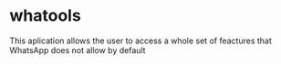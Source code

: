 # whatools
This aplication allows the user to access a whole set of feactures that WhatsApp does not allow by default
